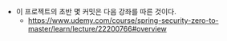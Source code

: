 - 이 프로젝트의 초반 몇 커밋은 다음 강좌를 따른 것이다.
  - https://www.udemy.com/course/spring-security-zero-to-master/learn/lecture/22200766#overview

